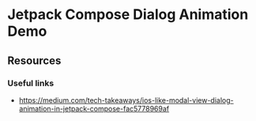 # Jetpack Compose Dialog Animation Demo

## Resources

### Useful links
- https://medium.com/tech-takeaways/ios-like-modal-view-dialog-animation-in-jetpack-compose-fac5778969af
